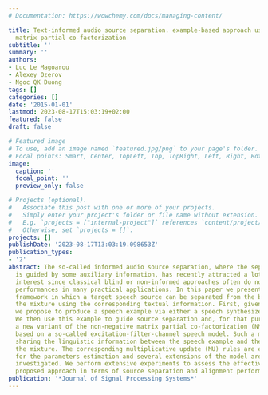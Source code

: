 ```yaml
---
# Documentation: https://wowchemy.com/docs/managing-content/

title: Text-informed audio source separation. example-based approach using non-negative
  matrix partial co-factorization
subtitle: ''
summary: ''
authors:
- Luc Le Magoarou
- Alexey Ozerov
- Ngoc QK Duong
tags: []
categories: []
date: '2015-01-01'
lastmod: 2023-08-17T15:03:19+02:00
featured: false
draft: false

# Featured image
# To use, add an image named `featured.jpg/png` to your page's folder.
# Focal points: Smart, Center, TopLeft, Top, TopRight, Left, Right, BottomLeft, Bottom, BottomRight.
image:
  caption: ''
  focal_point: ''
  preview_only: false

# Projects (optional).
#   Associate this post with one or more of your projects.
#   Simply enter your project's folder or file name without extension.
#   E.g. `projects = ["internal-project"]` references `content/project/deep-learning/index.md`.
#   Otherwise, set `projects = []`.
projects: []
publishDate: '2023-08-17T13:03:19.098653Z'
publication_types:
- '2'
abstract: The so-called informed audio source separation, where the separation process
  is guided by some auxiliary information, has recently attracted a lot of research
  interest since classical blind or non-informed approaches often do not lead to satisfactory
  performances in many practical applications. In this paper we present a novel text-informed
  framework in which a target speech source can be separated from the background in
  the mixture using the corresponding textual information. First, given the text,
  we propose to produce a speech example via either a speech synthesizer or a human.
  We then use this example to guide source separation and, for that purpose, we introduce
  a new variant of the non-negative matrix partial co-factorization (NMPCF) model
  based on a so-called excitation-filter-channel speech model. Such a modeling allows
  sharing the linguistic information between the speech example and the speech in
  the mixture. The corresponding multiplicative update (MU) rules are eventually derived
  for the parameters estimation and several extensions of the model are proposed and
  investigated. We perform extensive experiments to assess the effectiveness of the
  proposed approach in terms of source separation and alignment performance.
publication: '*Journal of Signal Processing Systems*'
---
```

